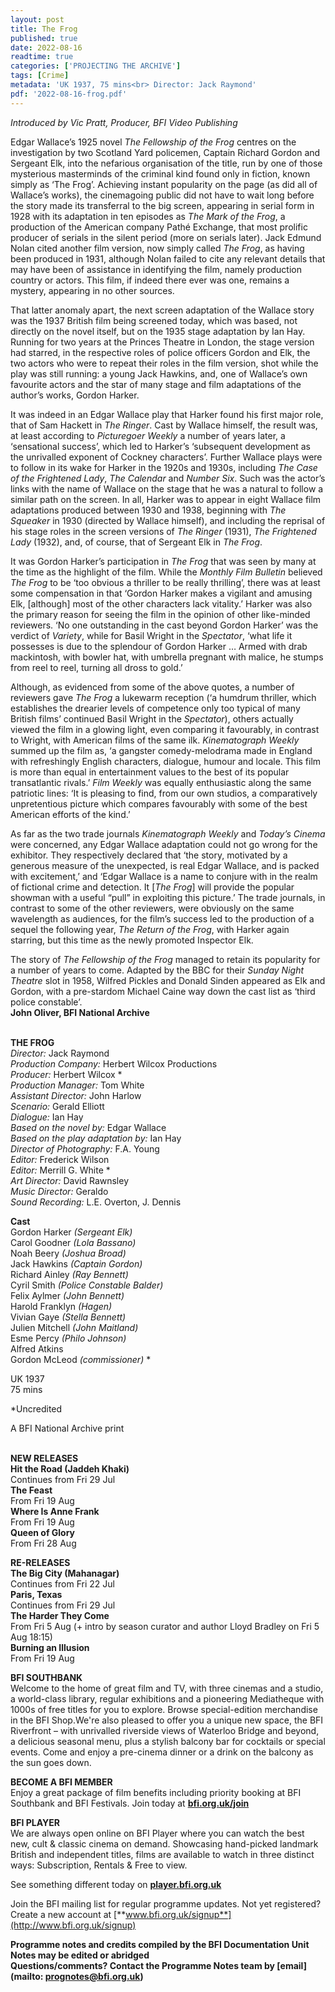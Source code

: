 ```yaml
---
layout: post
title: The Frog
published: true
date: 2022-08-16
readtime: true
categories: ['PROJECTING THE ARCHIVE']
tags: [Crime]
metadata: 'UK 1937, 75 mins<br> Director: Jack Raymond'
pdf: '2022-08-16-frog.pdf'
---
```


_Introduced by Vic Pratt, Producer, BFI Video Publishing_

Edgar Wallace’s 1925 novel _The Fellowship of the Frog_ centres on the investigation by two Scotland Yard policemen, Captain Richard Gordon and Sergeant Elk, into the nefarious organisation of the title, run by one of those mysterious masterminds of the criminal kind found only in fiction, known simply as ‘The Frog’. Achieving instant popularity on the page (as did all of Wallace’s works), the cinemagoing public did not have to wait long before the story made its transferral to the big screen, appearing in serial form in 1928 with its adaptation in ten episodes as _The Mark of the Frog_, a production of the American company Pathé Exchange, that most prolific producer of serials in the silent period (more on serials later). Jack Edmund Nolan cited another film version, now simply called _The Frog_, as having been produced in 1931, although Nolan failed to cite any relevant details that may have been of assistance in identifying the film, namely production country or actors.  This film, if indeed there ever was one, remains a mystery, appearing in no other sources.

That latter anomaly apart, the next screen adaptation of the Wallace story was the 1937 British film being screened today, which was based, not directly on the novel itself, but on the 1935 stage adaptation by Ian Hay. Running for two years at the Princes Theatre in London, the stage version had starred, in the respective roles of police officers Gordon and Elk, the two actors who were to repeat their roles in the film version, shot while the play was still running: a young Jack Hawkins, and, one of Wallace’s own favourite actors and the star of many stage and film adaptations of the author’s works, Gordon Harker.

It was indeed in an Edgar Wallace play that Harker found his first major role, that of Sam Hackett in _The Ringer_. Cast by Wallace himself, the result was, at least according to _Picturegoer Weekly_ a number of years later, a ‘sensational success’, which led to Harker’s ‘subsequent development as the unrivalled exponent of Cockney characters’. Further Wallace plays were to follow in its wake for Harker in the 1920s and 1930s, including _The Case of the Frightened Lady_, _The Calendar_ and _Number Six_. Such was the actor’s links with the name of Wallace on the stage that he was a natural to follow a similar path on the screen. In all, Harker was to appear in eight Wallace film adaptations produced between 1930 and 1938, beginning with _The Squeaker_ in 1930 (directed by Wallace himself), and including the reprisal of his stage roles in the screen versions of _The Ringer_ (1931), _The Frightened Lady_ (1932), and, of course, that of Sergeant Elk in _The Frog_.

It was Gordon Harker’s participation in _The Frog_ that was seen by many at the time as the highlight of the film. While the _Monthly Film Bulletin_ believed  _The Frog_ to be ‘too obvious a thriller to be really thrilling’, there was at least some compensation in that ‘Gordon Harker makes a vigilant and amusing Elk, [although] most of the other characters lack vitality.’ Harker was also the primary reason for seeing the film in the opinion of other like-minded reviewers. ‘No one outstanding in the cast beyond Gordon Harker’ was the verdict of _Variety_, while for Basil Wright in the _Spectator_, ‘what life it possesses is due to the splendour of Gordon Harker … Armed with drab mackintosh, with bowler hat, with umbrella pregnant with malice, he stumps from reel to reel, turning all dross to gold.’

Although, as evidenced from some of the above quotes, a number of reviewers gave _The Frog_ a lukewarm reception (‘a humdrum thriller, which establishes the drearier levels of competence only too typical of many British films’ continued Basil Wright in the _Spectator_), others actually viewed the film in a glowing light, even comparing it favourably, in contrast to Wright, with American films of the same ilk. _Kinematograph Weekly_ summed up the film as, ‘a gangster comedy-melodrama made in England with refreshingly English characters, dialogue, humour and locale. This film is more than equal in entertainment values to the best of its popular transatlantic rivals.’ _Film Weekly_ was equally enthusiastic along the same patriotic lines: ‘It is pleasing to find, from our own studios, a comparatively unpretentious picture which compares favourably with some of the best American efforts of the kind.’

As far as the two trade journals _Kinematograph Weekly_ and _Today’s Cinema_ were concerned, any Edgar Wallace adaptation could not go wrong for the exhibitor. They respectively declared that ‘the story, motivated by a generous measure of the unexpected, is real Edgar Wallace, and is packed with excitement,’ and ‘Edgar Wallace is a name to conjure with in the realm of fictional crime and detection. It [_The Frog_] will provide the popular showman with a useful “pull” in exploiting this picture.’ The trade journals, in contrast to some of the other reviewers, were obviously on the same wavelength as audiences, for the film’s success led to the production of a sequel the following year, _The Return of the Frog_, with Harker again starring, but this time as the newly promoted Inspector Elk.

The story of _The Fellowship of the Frog_ managed to retain its popularity for a number of years to come. Adapted by the BBC for their _Sunday Night Theatre_ slot in 1958, Wilfred Pickles and Donald Sinden appeared as Elk and Gordon, with a pre-stardom Michael Caine way down the cast list as ‘third police constable’.  
**John Oliver, BFI National Archive**
<br><br>

**THE FROG**  
_Director:_ Jack Raymond  
_Production Company:_ Herbert Wilcox Productions  
_Producer:_ Herbert Wilcox *  
_Production Manager:_ Tom White  
_Assistant Director:_ John Harlow  
_Scenario:_ Gerald Elliott  
_Dialogue:_ Ian Hay  
_Based on the novel by:_ Edgar Wallace  
_Based on the play adaptation by:_ Ian Hay  
_Director of Photography:_ F.A. Young  
_Editor:_ Frederick Wilson  
_Editor:_ Merrill G. White *  
_Art Director:_ David Rawnsley  
_Music Director:_ Geraldo  
_Sound Recording:_ L.E. Overton, J. Dennis  

**Cast**  
Gordon Harker _(Sergeant Elk)_  
Carol Goodner _(Lola Bassano)_  
Noah Beery _(Joshua Broad)_  
Jack Hawkins _(Captain Gordon)_  
Richard Ainley _(Ray Bennett)_  
Cyril Smith _(Police Constable Balder)_  
Felix Aylmer _(John Bennett)_  
Harold Franklyn _(Hagen)_  
Vivian Gaye _(Stella Bennett)_  
Julien Mitchell _(John Maitland)_  
Esme Percy _(Philo Johnson)_  
Alfred Atkins  
Gordon McLeod _(commissioner)_ *  

UK 1937  
75 mins

*Uncredited

A BFI National Archive print<br>
<br>

**NEW RELEASES**<br>
**Hit the Road (Jaddeh Khaki)**<br>
Continues from Fri 29 Jul<br>
**The Feast**<br>
From Fri 19 Aug<br>
**Where Is Anne Frank**<br>
From Fri 19 Aug<br>
**Queen of Glory**<br>
From Fri 28 Aug<br>

**RE-RELEASES**<br>
**The Big City (Mahanagar)**<br>
Continues from Fri 22 Jul<br>
**Paris, Texas**<br>
Continues from Fri 29 Jul<br>
**The Harder They Come**<br>
From Fri 5 Aug (+ intro by season curator and author Lloyd Bradley on Fri 5 Aug 18:15)<br>
**Burning an Illusion**<br>
From Fri 19 Aug<br>

**BFI SOUTHBANK**  
Welcome to the home of great film and TV, with three cinemas and a studio, a world-class library, regular exhibitions and a pioneering Mediatheque with 1000s of free titles for you to explore. Browse special-edition merchandise in the BFI Shop.We&#39;re also pleased to offer you a unique new space, the BFI Riverfront – with unrivalled riverside views of Waterloo Bridge and beyond, a delicious seasonal menu, plus a stylish balcony bar for cocktails or special events. Come and enjoy a pre-cinema dinner or a drink on the balcony as the sun goes down.  

**BECOME A BFI MEMBER**  
Enjoy a great package of film benefits including priority booking at BFI Southbank and BFI Festivals. Join today at [**bfi.org.uk/join**](http://www.bfi.org.uk/join)  

**BFI PLAYER**  
 We are always open online on BFI Player where you can watch the best new, cult &amp; classic cinema on demand. Showcasing hand-picked landmark British and independent titles, films are available to watch in three distinct ways: Subscription, Rentals &amp; Free to view.  

See something different today on [**player.bfi.org.uk**](https://player.bfi.org.uk)  

Join the BFI mailing list for regular programme updates. Not yet registered? Create a new account at [**www.bfi.org.uk/signup**](http://www.bfi.org.uk/signup)

**Programme notes and credits compiled by the BFI Documentation Unit  
Notes may be edited or abridged  
Questions/comments? Contact the Programme Notes team by [email](mailto: prognotes@bfi.org.uk)**

<!--stackedit_data:
eyJoaXN0b3J5IjpbLTE3MTY2MTI2NDVdfQ==
-->
